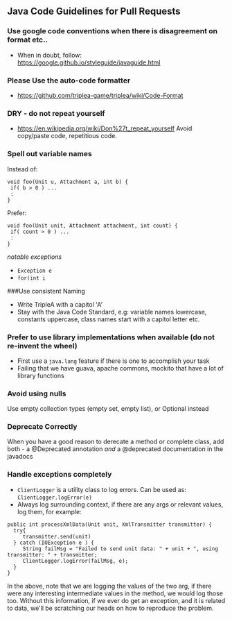 ## Java Code Guidelines for Pull Requests

### Use google code conventions when there is disagreement on format etc..
- When in doubt, follow: https://google.github.io/styleguide/javaguide.html

### Please Use the auto-code formatter
- https://github.com/triplea-game/triplea/wiki/Code-Format


### DRY - do not repeat yourself
- https://en.wikipedia.org/wiki/Don%27t_repeat_yourself
Avoid copy/paste code, repetitious code.

### Spell out variable names
Instead of:
```
void foo(Unit u, Attachment a, int b) {
 if( b > 0 ) ...
 :
}
```

Prefer:
```
void foo(Unit unit, Attachment attachment, int count) {
 if( count > 0 ) ...
 :
}
```

*notable exceptions*
- `Exception e`
- `for(int i`

###Use consistent Naming

- Write TripleA with a capitol 'A'
- Stay with the Java Code Standard, e.g: variable names lowercase, constants uppercase, class names start with a capitol letter etc.


### Prefer to use library implementations when available (do not re-invent the wheel)
- First use a `java.lang` feature if there is one to accomplish your task
- Failing that we have guava, apache commons, mockito that have a lot of library functions

### Avoid using nulls
Use empty collection types (empty set, empty list), or Optional instead

### Deprecate Correctly
When you have a good reason to derecate a method or complete class, add both - a @Deprecated annotation _and_ a @deprecated documentation in the javadocs

### Handle exceptions completely
- `ClientLogger` is a utility class to log errors. Can be used as: `ClientLogger.logError(e)`
- Always log surrounding context, if there are any args or relevant values, log them, for example:
```
public int processXmlData(Unit unit, XmlTransmitter transmitter) {
  try{
     transmitter.send(unit)
  } catch (IOException e ) {
     String failMsg = "Failed to send unit data: " + unit + ", using transmitter: " + transmitter;
     ClientLogger.logError(failMsg, e);
  }
}

```
In the above, note that we are logging the values of the two arg, if there were any interesting intermediate values in the method, we would log those too. Without this information, if we ever do get an exception, and it is related to data, we'll be scratching our heads on how to reproduce the problem. 

